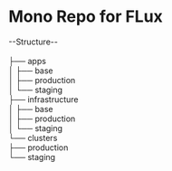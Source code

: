 # Mono Repo for FLux

--Structure--                                 </br></br>
├── apps                                      </br>
│   ├── base                                  </br>
│   ├── production                            </br>
│   └── staging                               </br>
├── infrastructure                            </br>
│   ├── base                                  </br>
│   ├── production                            </br>
│   └── staging                               </br>
└── clusters                                  </br>
    ├── production                            </br>
    └── staging                               </br>
